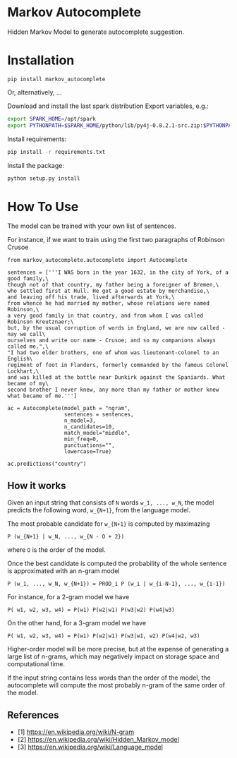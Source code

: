 # Markov Autocomplete

Hidden Markov Model to generate autocomplete suggestion.

# Installation

`pip install markov_autocomplete`

Or, alternatively, ...

Download and install the last spark distribution
Export variables, e.g.:

```bash
export SPARK_HOME=/opt/spark
export PYTHONPATH=$SPARK_HOME/python/lib/py4j-0.8.2.1-src.zip:$PYTHONPATH
```

Install requirements:
```bash
pip install -r requirements.txt
```

Install the package:
```bash
python setup.py install
```

# How To Use

The model can be trained with your own list of sentences.

For instance, if we want to train using the first two paragraphs of Robinson Crusoe 

```
from markov_autocomplete.autocomplete import Autocomplete

sentences = ['''I WAS born in the year 1632, in the city of York, of a good family,\
though not of that country, my father being a foreigner of Bremen,\
who settled first at Hull. He got a good estate by merchandise,\
and leaving off his trade, lived afterwards at York,\
from whence he had married my mother, whose relations were named Robinson,\
a very good family in that country, and from whom I was called Robinson Kreutznaer;\
but, by the usual corruption of words in England, we are now called - nay we call\
ourselves and write our name - Crusoe; and so my companions always called me.",\
"I had two elder brothers, one of whom was lieutenant-colonel to an English\
regiment of foot in Flanders, formerly commanded by the famous Colonel Lockhart,\
and was killed at the battle near Dunkirk against the Spaniards. What became of my\
second brother I never knew, any more than my father or mother knew what became of me.''']

ac = Autocomplete(model_path = "ngram",
                  sentences = sentences,
                  n_model=3,
                  n_candidates=10,
                  match_model="middle",
                  min_freq=0,
                  punctuations="",
                  lowercase=True)

ac.predictions("country")
```


## How it works
Given an input string that consists of `N` words `w_1, ..., w_N`, the model predicts the following word, `w_{N+1}`, from the language model.

The most probable candidate for `w_{N+1}` is computed by maximazing

```
P (w_{N+1} | w_N, ..., w_{N - O + 2})
```

where `O` is the order of the model.

Once the best candidate is computed the probability of the whole sentence is approximated with an n-gram model

```
P (w_1, ..., w_N, w_{N+1}) = PROD_i P (w_i | w_{i-N-1}, ..., w_{i-1})
```

For instance, for a 2-gram model we have

```
P( w1, w2, w3, w4) = P(w1) P(w2|w1) P(w3|w2) P(w4|w3)
```

On the other hand, for a 3-gram model we have

```
P( w1, w2, w3, w4) = P(w1) P(w2|w1) P(w3|w1, w2) P(w4|w2, w3)
```

Higher-order model will be more precise, but at the expense of generating a large list of n-grams, which may negatively impact on storage space and computational time.

If the input string contains less words than the order of the model, the autocomplete will compute the most probably n-gram of the same order of the model.

## References

* [1] https://en.wikipedia.org/wiki/N-gram
* [2] https://en.wikipedia.org/wiki/Hidden_Markov_model
* [3] https://en.wikipedia.org/wiki/Language_model